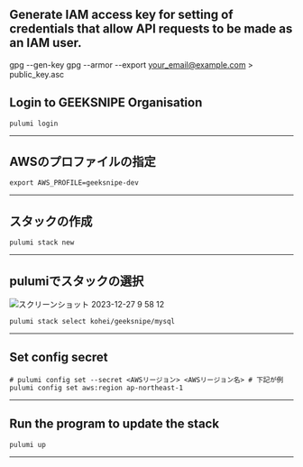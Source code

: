 ## Generate IAM access key for setting of credentials that allow API requests to be made as an IAM user.
gpg --gen-key
gpg --armor --export <your_email@example.com> > public_key.asc

## Login to GEEKSNIPE Organisation
```shell
pulumi login
```

---

## AWSのプロファイルの指定
```shell
export AWS_PROFILE=geeksnipe-dev
```

---

## スタックの作成

```shell
pulumi stack new
```

---

## pulumiでスタックの選択

![スクリーンショット 2023-12-27 9 58 12](https://github.com/kouhei-github/serverless-geeksnipe.com/assets/49782052/24c95621-64e3-4872-b90c-0d768adf1f2b)


```shell
pulumi stack select kohei/geeksnipe/mysql
```

---

## Set config secret
```shell
# pulumi config set --secret <AWSリージョン> <AWSリージョン名> # 下記が例
pulumi config set aws:region ap-northeast-1
```

---

## Run the program to update the stack
```shell
pulumi up
```

---
